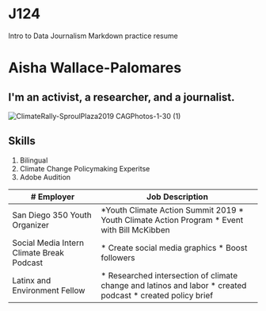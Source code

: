 # J124
Intro to Data  Journalism Markdown practice resume
# Aisha Wallace-Palomares
## I'm an activist, a researcher, and a journalist. 
![ClimateRally-SproulPlaza2019 CAGPhotos-1-30 (1)](https://user-images.githubusercontent.com/109619683/180722288-6a2debac-0d33-4103-afc3-7a3897dd1414.jpg)

## Skills
1. Bilingual
2. Climate Change Policymaking Experitse 
3. Adobe Audition

|# Employer| Job Description|
|----------|--------------------|
|San Diego 350 Youth Organizer| *Youth Climate Action Summit 2019 * Youth Climate Action Program * Event with Bill McKibben|
|Social Media Intern Climate Break Podcast | * Create social media graphics * Boost followers| 
|Latinx and Environment Fellow | * Researched intersection of climate change and latinos and labor * created podcast * created policy brief|

